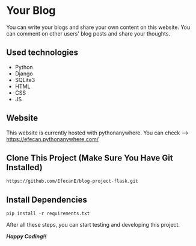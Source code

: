 # Your Blog

You can write your blogs and share your own content on this website. You can comment on other users' blog posts and share your thoughts.

## Used technologies
* Python
* Django
* SQLite3
* HTML
* CSS
* JS

##  Website

This website is currently hosted with pythonanywhere. You can check --> https://efecan.pythonanywhere.com/

## Clone This Project (Make Sure You Have Git Installed)

```
https://github.com/EfecanE/blog-project-flask.git
```

## Install Dependencies

```
pip install -r requirements.txt 
```

After all these steps, you can start testing and developing this project.

***Happy Coding!!***
